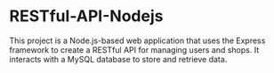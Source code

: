 # RESTful-API-Nodejs
This project is a Node.js-based web application that uses the Express framework to create a RESTful API for managing users and shops. It interacts with a MySQL database to store and retrieve data.
